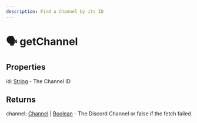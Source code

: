 ```yaml
---
description: Find a Channel by its ID
---
```


# 🗣 getChannel

## Properties

id: [String](https://developer.mozilla.org/de/docs/Web/JavaScript/Reference/Global\_Objects/String)  - The Channel ID

## Returns

channel: [Channel](https://discord.js.org/#/docs/discord.js/stable/class/Channel) | [Boolean](https://developer.mozilla.org/de/docs/Web/JavaScript/Reference/Global\_Objects/Boolean) - The Discord Channel or false if the fetch failed
